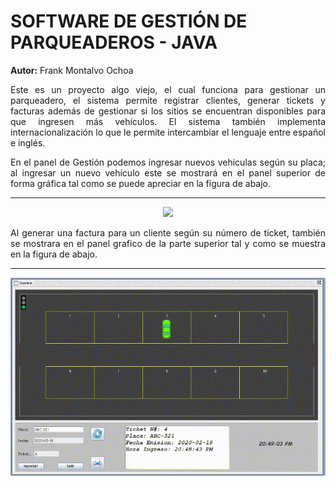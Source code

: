 # SOFTWARE DE GESTIÓN DE PARQUEADEROS - JAVA

**Autor:** Frank Montalvo Ochoa

<p align="justify">
Este es un proyecto algo viejo, el cual funciona para gestionar un parqueadero, el sistema permite registrar clientes, generar tickets y facturas además de gestionar si los sitios se encuentran disponibles para que ingresen más vehículos. El sistema también implementa internacionalización lo que le permite intercambiar el lenguaje entre español e inglés.
</p>

<p align="justify">
En el panel de Gestión podemos ingresar nuevos vehiculas según su placa; al ingresar un nuevo vehículo este se mostrará en el panel superior de forma gráfica tal como se puede apreciar en la figura de abajo.
</p>
<hr>
<p align="center">
  <img  src="img/in.gif">
</p>

<p align="justify">
Al generar una factura para un cliente según su número de ticket, también se mostrara en el panel grafico de la parte superior tal y como se muestra en la figura de abajo.
</p>
<hr>
<p align="center">
  <img  src="img/out.gif">
</p>
